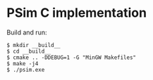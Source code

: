 # PSim C implementation

Build and run:

```
$ mkdir __build__
$ cd __build__
$ cmake .. -DDEBUG=1 -G "MinGW Makefiles"
$ make -j4
$ ./psim.exe
```
